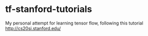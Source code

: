 # tf-stanford-tutorials
My personal attempt for learning tensor flow, following this tutorial http://cs20si.stanford.edu/
